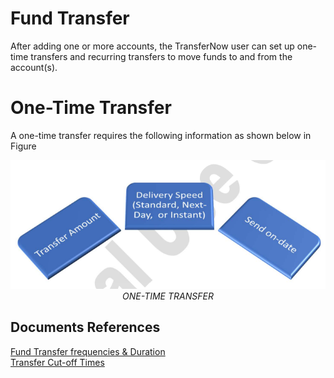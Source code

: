 # Fund Transfer 
After adding one or more accounts, the TransferNow user can set up one-time transfers and recurring 
transfers to move funds to and from the account(s).

# One-Time Transfer 
A one-time transfer requires the following information as shown below in Figure 

<center>

![image](../../assets/images/One_Time_Transfer.png) <br/>
*ONE-TIME TRANSFER*

</center>


## Documents References

[Fund Transfer frequencies & Duration](?path=docs/fund-transfer/FT-freq.md)  
[Transfer Cut-off Times](?path=docs/fund-transfer/transfer-cutOff.md)

